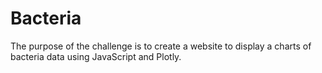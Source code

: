 # Bacteria
The purpose of the challenge is to create a website to display a charts of bacteria data using JavaScript and Plotly.
